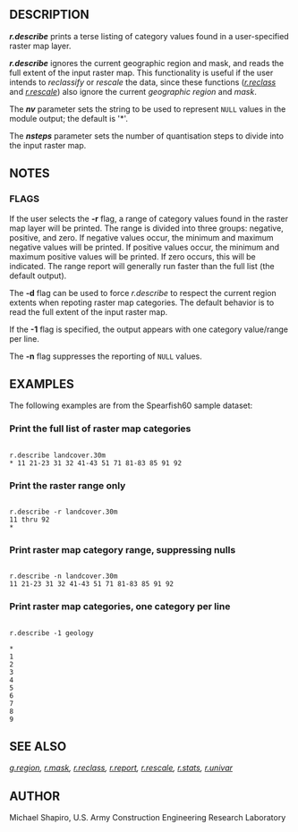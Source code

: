 
## DESCRIPTION

***r.describe*** prints a terse listing of category values found in
a user-specified raster map layer.

***r.describe*** ignores the current geographic region and mask, and
reads the full extent of the input raster map. This functionality is useful if the
user intends to *reclassify* or *rescale* the data,
since these functions (*[r.reclass](r.reclass.html)* and
*[r.rescale](r.rescale.html)*)
also ignore the current *geographic region*
and *mask*.

The ***nv*** parameter sets the string to be used to represent `NULL`
values in the module output; the default is '\*'.

The ***nsteps*** parameter sets the number of quantisation steps to divide into
the input raster map.

## NOTES

### FLAGS

If the user selects the **-r** flag, a range of category values found in
the raster map layer will be printed. The range is divided into three groups:
negative, positive, and zero. If negative values occur, the minimum and maximum
negative values will be printed. If positive values occur, the minimum and maximum
positive values will be printed. If zero occurs, this will be indicated. The range
report will generally run faster than the full list (the default output).

The **-d** flag can be used to force *r.describe* to respect the current region
extents when repoting raster map categories. The default behavior is to read the full
extent of the input raster map.

If the **-1** flag is specified, the output appears with one category value/range per line.

The **-n** flag suppresses the reporting of `NULL` values.

## EXAMPLES

The following examples are from the Spearfish60 sample dataset:

### Print the full list of raster map categories

```

r.describe landcover.30m
* 11 21-23 31 32 41-43 51 71 81-83 85 91 92

```

### Print the raster range only

```

r.describe -r landcover.30m
11 thru 92
*

```

### Print raster map category range, suppressing nulls

```

r.describe -n landcover.30m
11 21-23 31 32 41-43 51 71 81-83 85 91 92

```

### Print raster map categories, one category per line

```

r.describe -1 geology

*
1
2
3
4
5
6
7
8
9

```

## SEE ALSO

*[g.region](g.region.html),
[r.mask](r.mask.html),
[r.reclass](r.reclass.html),
[r.report](r.report.html),
[r.rescale](r.rescale.html),
[r.stats](r.stats.html),
[r.univar](r.univar.html)*

## AUTHOR

Michael Shapiro, U.S. Army Construction Engineering Research Laboratory
